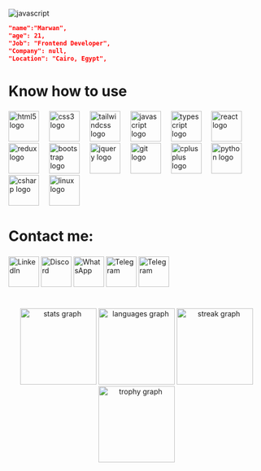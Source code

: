 <br clear="both">
<img src="https://repository-images.githubusercontent.com/588181932/e36ec678-7984-4cdd-8e4c-a3932772ff8e" alt="javascript">

```json
"name":"Marwan",
"age": 21,
"Job": "Frontend Developer",
"Company": null,
"Location": "Cairo, Egypt",
```
###

# Know how to use
###

###

<div align="left">
  <img src="https://cdn.jsdelivr.net/gh/devicons/devicon/icons/html5/html5-original.svg" height="60" alt="html5 logo"  />
  <img width="12" />
  <img src="https://cdn.jsdelivr.net/gh/devicons/devicon/icons/css3/css3-original.svg" height="60" alt="css3 logo"  />
  <img width="12" />
  <img src="https://cdn.simpleicons.org/tailwindcss/06B6D4" height="60" alt="tailwindcss logo"  />
  <img width="12" />
  <img src="https://cdn.simpleicons.org/javascript/F7DF1E" height="60" alt="javascript logo"  />
  <img width="12" />
  <img src="https://cdn.simpleicons.org/typescript/3178C6" height="60" alt="typescript logo"  />
  <img width="12" />
  <img src="https://cdn.simpleicons.org/react/61DAFB" height="60" alt="react logo"  />
  <img width="12" />
  <img src="https://cdn.simpleicons.org/redux/764ABC" height="60" alt="redux logo"  />
  <img width="12" />
  <img src="https://skillicons.dev/icons?i=bootstrap" height="60" alt="bootstrap logo"  />
  <img width="12" />
  <img src="https://cdn.simpleicons.org/jquery/0769AD" height="60" alt="jquery logo"  />
  <img width="12" />
  <img src="https://cdn.jsdelivr.net/gh/devicons/devicon/icons/git/git-original.svg" height="60" alt="git logo"  />
  <img width="12" />
  <img src="https://cdn.jsdelivr.net/gh/devicons/devicon/icons/cplusplus/cplusplus-original.svg" height="60" alt="cplusplus logo"  />
  <img width="12" />
  <img src="https://cdn.jsdelivr.net/gh/devicons/devicon/icons/python/python-original.svg" height="60" alt="python logo"  />
  <img width="12" />
  <img src="https://cdn.jsdelivr.net/gh/devicons/devicon/icons/csharp/csharp-original.svg" height="60" alt="csharp logo"  />
  <img width="12" />
  <img src="https://cdn.jsdelivr.net/gh/devicons/devicon/icons/linux/linux-original.svg" height="60" alt="linux logo"  />
</div>

###

# Contact me:

###



<table>
  <tr>
    <a href="https://www.linkedin.com/in/marwanashraf1" target="_blank"><img src="https://raw.githubusercontent.com/maurodesouza/profile-readme-generator/master/src/assets/icons/social/linkedin/default.svg" width="60" height="60" alt="LinkedIn"></a>
    <span> </span>
    <a href="https://www.discordapp.com/users/404941064168800259" target="_blank"><img src="https://raw.githubusercontent.com/maurodesouza/profile-readme-generator/master/src/assets/icons/social/discord/default.svg" width="60" height="60" alt="Discord"></a>
    <span> </span>
    <a href="https://wa.me/+201098717240" target="_blank"><img src="https://raw.githubusercontent.com/maurodesouza/profile-readme-generator/master/src/assets/icons/social/whatsapp/default.svg" width="60" height="60" alt="WhatsApp"></a>
    <span> </span>
    <a href="https://t.me/m2ro99" target="_blank"><img src="https://raw.githubusercontent.com/maurodesouza/profile-readme-generator/master/src/assets/icons/social/telegram/default.svg" width="60" height="60" alt="Telegram"></a>
        <span> </span>
    <a href="mailto:xmarwanashraf@gmail.com" target="_blank"><img src="https://i.ibb.co/sJFypzZY/pngwing-com.png" width="60" height="60" alt="Telegram"></a>
  </tr>
</table>



###

<div align="center">
  <img src="https://github-readme-stats.vercel.app/api?username=m2ro99&hide_title=true&hide_rank=true&show_icons=true&include_all_commits=true&count_private=true&disable_animations=false&theme=github_dark&locale=en&hide_border=true&order=1" height="150" alt="stats graph"  />
  <img src="https://github-readme-stats.vercel.app/api/top-langs?username=m2ro99&locale=en&hide_title=false&layout=compact&card_width=320&langs_count=5&theme=github_dark&hide_border=true&order=2" height="150" alt="languages graph"  />
  <img src="https://streak-stats.demolab.com?user=m2ro99&locale=en&mode=weekly&theme=github_dark&hide_border=true&border_radius=5&order=3" height="150" alt="streak graph"  />
  <img src="https://github-profile-trophy.vercel.app?username=m2ro99&theme=discord&column=-1&row=1&margin-w=8&margin-h=8&no-bg=true&no-frame=true&order=4" height="150" alt="trophy graph"  />
</div>

###
